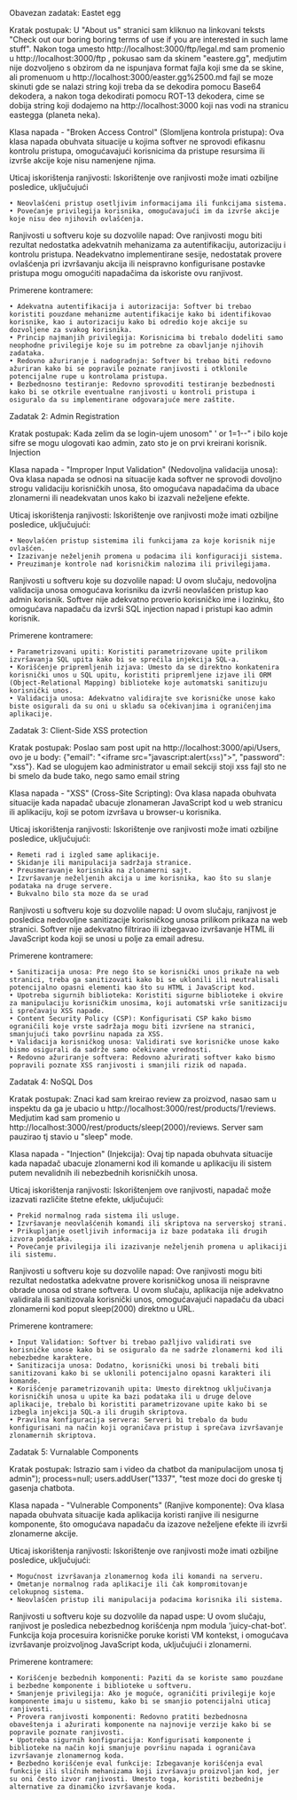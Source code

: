 Obavezan zadatak: Eastet egg

Kratak postupak: U "About us" stranici sam kliknuo na linkovani teksts "Check out our boring boring terms of use if you are interested in such lame stuff". Nakon toga umesto http://localhost:3000/ftp/legal.md sam promenio u http://localhost:3000/ftp , pokusao sam da skinem "eastere.gg", medjutim nije dozvoljeno s obzirom da ne ispunjava format fajla koji sme da se skine, ali promenuom u http://localhost:3000/easter.gg%2500.md fajl se moze skinuti gde se nalazi string koji treba da se dekodira pomocu Base64 dekodera, a nakon toga dekodirati pomocu ROT-13 dekodera, cime se dobija string koji dodajemo na http://localhost:3000 koji nas vodi na stranicu eastegga (planeta neka).

Klasa napada - "Broken Access Control" (Slomljena kontrola pristupa): Ova klasa napada obuhvata situacije u kojima softver ne sprovodi efikasnu kontrolu pristupa, omogućavajući korisnicima da pristupe resursima ili izvrše akcije koje nisu namenjene njima.

Uticaj iskorištenja ranjivosti: Iskorištenje ove ranjivosti može imati ozbiljne posledice, uključujući

    • Neovlašćeni pristup osetljivim informacijama ili funkcijama sistema.
    • Povećanje privilegija korisnika, omogućavajući im da izvrše akcije koje nisu deo njihovih ovlašćenja.

Ranjivosti u softveru koje su dozvolile napad: Ove ranjivosti mogu biti rezultat nedostatka adekvatnih mehanizama za autentifikaciju, autorizaciju i kontrolu pristupa. Neadekvatno implementirane sesije, nedostatak provere ovlašćenja pri izvršavanju akcija ili neispravno konfigurisane postavke pristupa mogu omogućiti napadačima da iskoriste ovu ranjivost.

Primerene kontramere:

    • Adekvatna autentifikacija i autorizacija: Softver bi trebao koristiti pouzdane mehanizme autentifikacije kako bi identifikovao korisnike, kao i autorizaciju kako bi odredio koje akcije su dozvoljene za svakog korisnika.
    • Princip najmanjih privilegija: Korisnicima bi trebalo dodeliti samo neophodne privilegije koje su im potrebne za obavljanje njihovih zadataka.
    • Redovno ažuriranje i nadogradnja: Softver bi trebao biti redovno ažuriran kako bi se popravile poznate ranjivosti i otklonile potencijalne rupe u kontrolama pristupa.
    • Bezbednosno testiranje: Redovno sprovoditi testiranje bezbednosti kako bi se otkrile eventualne ranjivosti u kontroli pristupa i osiguralo da su implementirane odgovarajuće mere zaštite.


Zadatak 2: Admin Registration

Kratak postupak: Kada zelim da se login-ujem unosom" ' or 1=1--" i bilo koje sifre se mogu ulogovati kao admin, zato sto je on prvi kreirani korisnik. Injection

Klasa napada - "Improper Input Validation" (Nedovoljna validacija unosa): Ova klasa napada se odnosi na situacije kada softver ne sprovodi dovoljno strogu validaciju korisničkih unosa, što omogućava napadačima da ubace zlonamerni ili neadekvatan unos kako bi izazvali neželjene efekte.

Uticaj iskorištenja ranjivosti: Iskorištenje ove ranjivosti može imati ozbiljne posledice, uključujući:

    • Neovlašćen pristup sistemima ili funkcijama za koje korisnik nije ovlašćen.
    • Izazivanje neželjenih promena u podacima ili konfiguraciji sistema.
    • Preuzimanje kontrole nad korisničkim nalozima ili privilegijama.

Ranjivosti u softveru koje su dozvolile napad: U ovom slučaju, nedovoljna validacija unosa omogućava korisniku da izvrši neovlašćen pristup kao admin korisnik. Softver nije adekvatno proverio korisničko ime i lozinku, što omogućava napadaču da izvrši SQL injection napad i pristupi kao admin korisnik.

Primerene kontramere:

    • Parametrizovani upiti: Koristiti parametrizovane upite prilikom izvršavanja SQL upita kako bi se sprečila injekcija SQL-a.
    • Korišćenje pripremljenih izjava: Umesto da se direktno konkatenira korisnički unos u SQL upitu, koristiti pripremljene izjave ili ORM (Object-Relational Mapping) biblioteke koje automatski sanitizuju korisnički unos.
    • Validacija unosa: Adekvatno validirajte sve korisničke unose kako biste osigurali da su oni u skladu sa očekivanjima i ograničenjima aplikacije.

Zadatak 3: Client-Side XSS protection

Kratak postupak: Poslao sam post upit na http://localhost:3000/api/Users, ovo je u body: {"email": "<iframe src=\"javascript:alert(`xss`)\">", "password": "xss"}. Kad se ulogujem kao administrator u email sekciji stoji xss fajl sto ne bi smelo da bude tako, nego samo email string

Klasa napada - "XSS" (Cross-Site Scripting): Ova klasa napada obuhvata situacije kada napadač ubacuje zlonameran JavaScript kod u web stranicu ili aplikaciju, koji se potom izvršava u browser-u korisnika.

Uticaj iskorištenja ranjivosti: Iskorištenje ove ranjivosti može imati ozbiljne posledice, uključujući:

    • Remeti rad i izgled same aplikacije.
    • Skidanje ili manipulacija sadržaja stranice.
    • Preusmeravanje korisnika na zlonamerni sajt.
    • Izvršavanje neželjenih akcija u ime korisnika, kao što su slanje podataka na druge servere.
    • Bukvalno bilo sta moze da se urad
    
Ranjivosti u softveru koje su dozvolile napad: U ovom slučaju, ranjivost je posledica nedovoljne sanitizacije korisničkog unosa prilikom prikaza na web stranici. Softver nije adekvatno filtrirao ili izbegavao izvršavanje HTML ili JavaScript koda koji se unosi u polje za email adresu.

Primerene kontramere:

    • Sanitizacija unosa: Pre nego što se korisnički unos prikaže na web stranici, treba ga sanitizovati kako bi se uklonili ili neutralisali potencijalno opasni elementi kao što su HTML i JavaScript kod.
    • Upotreba sigurnih biblioteka: Koristiti sigurne biblioteke i okvire za manipulaciju korisničkim unosima, koji automatski vrše sanitizaciju i sprečavaju XSS napade.
    • Content Security Policy (CSP): Konfigurisati CSP kako bismo ograničili koje vrste sadržaja mogu biti izvršene na stranici, smanjujući tako površinu napada za XSS.
    • Validacija korisničkog unosa: Validirati sve korisničke unose kako bismo osigurali da sadrže samo očekivane vrednosti.
    • Redovno ažuriranje softvera: Redovno ažurirati softver kako bismo popravili poznate XSS ranjivosti i smanjili rizik od napada.

Zadatak 4:  NoSQL Dos

Kratak postupak: Znaci kad sam kreirao review za proizvod, nasao sam u inspektu da ga je ubacio u http://localhost:3000/rest/products/1/reviews. Medjutim kad sam promenio u http://localhost:3000/rest/products/sleep(2000)/reviews. Server sam pauzirao tj stavio u "sleep" mode.

Klasa napada - "Injection" (Injekcija): Ovaj tip napada obuhvata situacije kada napadač ubacuje zlonamerni kod ili komande u aplikaciju ili sistem putem nevalidnih ili nebezbednih korisničkih unosa.

Uticaj iskorištenja ranjivosti: Iskorištenjem ove ranjivosti, napadač može izazvati različite štetne efekte, uključujući:

    • Prekid normalnog rada sistema ili usluge.
    • Izvršavanje neovlašćenih komandi ili skriptova na serverskoj strani.
    • Prikupljanje osetljivih informacija iz baze podataka ili drugih izvora podataka.
    • Povećanje privilegija ili izazivanje neželjenih promena u aplikaciji ili sistemu.
    
Ranjivosti u softveru koje su dozvolile napad: Ove ranjivosti mogu biti rezultat nedostatka adekvatne provere korisničkog unosa ili neispravne obrade unosa od strane softvera. U ovom slučaju, aplikacija nije adekvatno validirala ili sanitizovala korisnički unos, omogućavajući napadaču da ubaci zlonamerni kod poput sleep(2000) direktno u URL.

Primerene kontramere:

    • Input Validation: Softver bi trebao pažljivo validirati sve korisničke unose kako bi se osiguralo da ne sadrže zlonamerni kod ili nebezbedne karaktere.
    • Sanitizacija unosa: Dodatno, korisnički unosi bi trebali biti sanitizovani kako bi se uklonili potencijalno opasni karakteri ili komande.
    • Korišćenje parametrizovanih upita: Umesto direktnog uključivanja korisničkih unosa u upite ka bazi podataka ili u druge delove aplikacije, trebalo bi koristiti parametrizovane upite kako bi se izbegla injekcija SQL-a ili drugih skriptova.
    • Pravilna konfiguracija servera: Serveri bi trebalo da budu konfigurisani na način koji ograničava pristup i sprečava izvršavanje zlonamernih skriptova.

Zadatak 5: Vurnalable Components

Kratak postupak: Istrazio sam i video da chatbot da manipulacijom unosa tj admin"); process=null; users.addUser("1337", "test moze doci do greske tj gasenja chatbota.

Klasa napada - "Vulnerable Components" (Ranjive komponente): Ova klasa napada obuhvata situacije kada aplikacija koristi ranjive ili nesigurne komponente, što omogućava napadaču da izazove neželjene efekte ili izvrši zlonamerne akcije.

Uticaj iskorištenja ranjivosti: Iskorištenje ove ranjivosti može imati ozbiljne posledice, uključujući:

    • Mogućnost izvršavanja zlonamernog koda ili komandi na serveru.
    • Ometanje normalnog rada aplikacije ili čak kompromitovanje celokupnog sistema.
    • Neovlašćen pristup ili manipulacija podacima korisnika ili sistema.
    
Ranjivosti u softveru koje su dozvolile da napad uspe: U ovom slučaju, ranjivost je posledica nebezbednog korišćenja npm modula 'juicy-chat-bot'. Funkcija koja procesuira korisničke poruke koristi VM kontekst, i omogućava izvršavanje proizvoljnog JavaScript koda, uključujući i zlonamerni.

Primerene kontramere:

    • Korišćenje bezbednih komponenti: Paziti da se koriste samo pouzdane i bezbedne komponente i biblioteke u softveru.
    • Smanjenje privilegija: Ako je moguće, ograničiti privilegije koje komponente imaju u sistemu, kako bi se smanjio potencijalni uticaj ranjivosti.
    • Provera ranjivosti komponenti: Redovno pratiti bezbednosna obaveštenja i ažurirati komponente na najnovije verzije kako bi se popravile poznate ranjivosti.
    • Upotreba sigurnih konfiguracija: Konfigurisati komponente i biblioteke na način koji smanjuje površinu napada i ograničava izvršavanje zlonamernog koda.
    • Bezbedno korišćenje eval funkcije: Izbegavanje korišćenja eval funkcije ili sličnih mehanizama koji izvršavaju proizvoljan kod, jer su oni često izvor ranjivosti. Umesto toga, koristiti bezbednije alternative za dinamičko izvršavanje koda.
